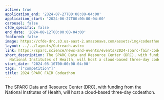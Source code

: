 ```yaml
---
active: true
application_end: '2024-07-27T00:00:00-04:00'
application_start: '2024-06-27T00:00:00-04:00'
carousel: false
cfde_specific: false
end_date: '2024-08-12T00:00:00-04:00'
featured: false
image: https://cfde-drc.s3.us-east-2.amazonaws.com/assets/img/codeathon_sparc.png
layout: ../../layouts/Outreach.astro
link: https://sparc.science/news-and-events/events/2024-sparc-fair-codeathon
short_description: The SPARC Data and Resource Center (DRC), with funding from the
  National Institutes of Health, will host a cloud-based three-day codeathon.
start_date: '2024-08-10T00:00:00-04:00'
tags: '["competition"]'
title: 2024 SPARC FAIR Codeathon
---
```

The SPARC Data and Resource Center (DRC), with funding from the National Institutes of Health, will host a cloud-based three-day codeathon.